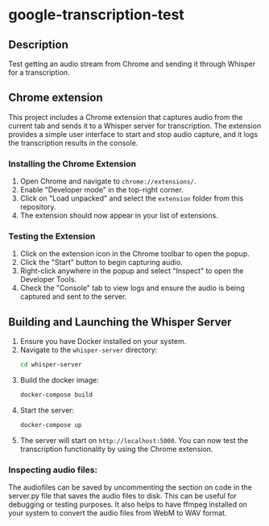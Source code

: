 # google-transcription-test

## Description

Test getting an audio stream from Chrome and sending it through Whisper for a transcription.

## Chrome extension
This project includes a Chrome extension that captures audio from the current tab and sends it to a Whisper server for transcription. The extension provides a simple user interface to start and stop audio capture, and it logs the transcription results in the console.

### Installing the Chrome Extension
1. Open Chrome and navigate to `chrome://extensions/`.
2. Enable "Developer mode" in the top-right corner.
3. Click on "Load unpacked" and select the `extension` folder from this repository.
4. The extension should now appear in your list of extensions.

### Testing the Extension
1. Click on the extension icon in the Chrome toolbar to open the popup.
2. Click the "Start" button to begin capturing audio.
3. Right-click anywhere in the popup and select "Inspect" to open the Developer Tools.
4. Check the "Console" tab to view logs and ensure the audio is being captured and sent to the server.

## Building and Launching the Whisper Server

1. Ensure you have Docker installed on your system.
2. Navigate to the `whisper-server` directory:
   ```bash
   cd whisper-server
   ```
3. Build the docker image:
   ```bash
   docker-compose build
   ```
4. Start the server:
   ```bash
   docker-compose up
   ```
5. The server will start on `http://localhost:5000`. You can now test the transcription functionality by using the Chrome extension.

### Inspecting audio files:

The audiofiles can be saved by uncommenting the section on code in the server.py file that saves the audio files to disk. This can be useful for debugging or testing purposes. It also
helps to have ffmpeg installed on your system to convert the audio files from WebM to WAV format.